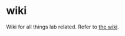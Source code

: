 # wiki
Wiki for all things lab related. Refer to [the wiki](https://github.com/Leibrandt-Lab/wiki/wiki).
